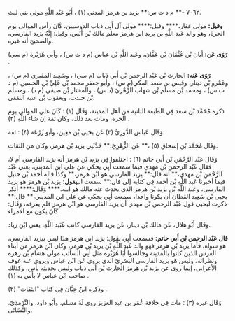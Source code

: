 ٧٠٦٢ -** م د ت س:** يزيد بن هرمز المدني (١) ، أَبُو عَبْد اللَّهِ مولى بني ليث.

**وقيل:** مولى غفار،**** وقيل:**** مولى آل أَبِي ذباب الدوسيين، كَانَ رأس الموالي يوم الحرة، وهو والد عَبد اللَّهِ بن يزيد ابن هرمز معلم مالك بْن أَنَس، وقيل: إِنَّهُ يزيد الفارسي، والصحيح أنه غيره.

**رَوَى عَن:** أبان بْن عُثْمَان بْن عَفَّان، وعَبد اللَّهِ بْن عباس (م د ت س) ، وأبي هُرَيْرة (م سي) .

**رَوَى عَنه:** الحارث بْن عَبْد الرحمن بْن أَبي ذباب (م سي) ، وسَعِيد المقبري (م س) ، وعَمْرو بْن دينار، وقيس بن سعد المكي(م س) ، وأبو جعفر محمد بْن عَلِيِّ بْن الحسين (م د ت س) ، ومحمد بْن مسلم بْن شهاب الزُّهْرِيّ (د س) ، والمختار بْن صيفي (م د) ، ومسلم بْن جندب، ويعقوب بْن عتبة الثقفي.

ذكره مُحَمَّد بْن سعد فِي الطبقة الثانية من أهل المدينة، وَقَال (١) : كَانَ علي الموالي يوم الحرة، ومات بعد ذلك، وكان ثقة إن شاء اللَّهِ (٢) .

وَقَال عَباس الدُّورِيُّ (٣) عَن يحيى بْن مَعِين، وأبو زُرْعَة (٤) : ثقة.

وَقَال مُحَمَّد بْن إسحاق (٥) ،** عَن الزُّهْرِيّ:** حَدَّثَنِي يزيد بْن هرمز، وكان من الثقات.

وَقَال عَبْد الرَّحْمَنِ بْن أَبي حاتم (٦) : اختلفوا فِي يزيد بْن هرمز أنه يزيد الفارسي أم لا، فقال عَبْد الرحمن بْن مهدي فيما سمعت أَبِي يحكي عن علي ابن المديني، يعني عَبْد الرَّحْمَنِ بْن مهدي،** أنه قال:** يزيد الفارسي هو ابْن هرمز،** وكذا قاله أحمد بْن حنبل فيما أخبرنا عَبد اللَّهِ بْن أحمد فِي كتابه إلي قال:** سمعت ابي**يقول:** يزيد بْن هرمز هو يزيد الفارسي، وعَبد اللَّهِ بْن يزيد بْن هرمز الذي يحدث عنه مالك هو ابنه.**** وَقَال:**** أنكر يحيى بْن سَعِيد القطان أن يكونا واحدا، سمعت أَبِي يحكي عن علي ابن المديني،** قال:** ذكرت ليحيى قول عَبْد الرحمن بْن مهدي أن يزيد الفارسي هو ابْن هرمز فلم يعرفه، وَقَال: كَانَ يكون مع الأمراء.

وَقَال أَبُو هلال، عَن مالك بْن دينار، عَن يزيد الفارسي كاتب عُبَيد اللَّهِ، يعني ابْن زياد.

**قال عَبْد الرحمن بْن أَبي حاتم:** فسمعت أَبِي يقول: يزيد ابن هرمز هذا ليس بيزيد الفارسي، هو سواه، فأما يزيد بْن هرمز فهو والد عَبد اللَّهِ بْن يزيد بْن هرمز، وكان ابْن هرمز من أبناء الفرس الذين كانوا بالمدينة وجالسوا أَبَا هُرَيْرة مثل أَبِي السائب مولى هشام بْن زهرة ونظرائه، وليس هو يزيد الفارسي البَصْرِيّ الذي يروي عَن ابْن عباس ويروي عنه عوف الأعرابي، إنما روى عن يزيد بْن هرمز الحارث بْن أَبي ذباب وليس بحديثه بأس، وكذلك صاحب ابْن عباس لا بأس به (١) .

وذكره ابنُ حِبَّان فِي كتاب "الثقات" (٢) .

وَقَال غيره (٣) : مات فِي خلافة عُمَر بن عبد العزيز.روى لَهُ مسلم، وأَبُو داود، والتِّرْمِذِيّ، والنَّسَائي.